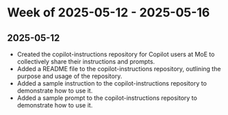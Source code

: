 # Week of 2025-05-12 - 2025-05-16

## 2025-05-12
- Created the copilot-instructions repository for Copilot users at MoE to collectively share their instructions and prompts.
- Added a README file to the copilot-instructions repository, outlining the purpose and usage of the repository.
- Added a sample instruction to the copilot-instructions repository to demonstrate how to use it.
- Added a sample prompt to the copilot-instructions repository to demonstrate how to use it.